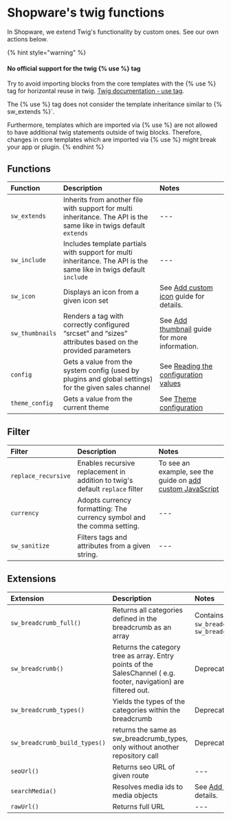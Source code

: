 # Shopware's twig functions

In Shopware, we extend Twig's functionality by custom ones. See our own actions below.

{% hint style="warning" %}
#### No official support for the twig \{\% use \%\} tag

Try to avoid importing blocks from the core templates with the \{\% use \%\} tag for horizontal reuse in twig. [Twig documentation - use tag](https://twig.symfony.com/doc/3.x/tags/use.html).

The \{\% use \%\} tag does not consider the template inheritance similar to \{\% sw_extends \%\}`.

Furthermore, templates which are imported via \{\% use \%\} are not allowed to have additional twig statements outside of twig blocks. Therefore, changes in core templates which are imported via \{\% use \%\} might break your app or plugin.
{% endhint %}

## Functions

| Function | Description | Notes |
| :--- | :--- | :--- |
| `sw_extends` | Inherits from another file with support for multi inheritance. The API is the same like in twigs default `extends` | --- |
| `sw_include` | Includes template partials with support for multi inheritance. The API is the same like in twigs default `include` | --- |
| `sw_icon` | Displays an icon from a given icon set | See [Add custom icon](../../../guides/plugins/plugins/storefront/add-icons.md#adding-icon) guide for details. |
| `sw_thumbnails` | Renders a  tag with correctly configured “srcset” and “sizes” attributes based on the provided parameters | See [Add thumbnail](../../../guides/plugins/plugins/storefront/use-media-thumbnails.md) guide for more information. |
| `config` | Gets a value from the system config (used by plugins and global settings) for the given sales channel |  See [Reading the configuration values](../../../guides/plugins/apps/configuration.md) |
| `theme_config` | Gets a value from the current theme |  See [Theme configuration](../../../guides/plugins/themes/theme-configuration.md) |

## Filter

| Filter | Description | Notes |
| :--- | :--- | :--- |
| `replace_recursive` | Enables recursive replacement in addition to twig's default `replace` filter | To see an example, see the guide on [add custom JavaScript](../../../guides/plugins/plugins/storefront/add-custom-javascript.md) |
| `currency` | Adopts currency formatting: The currency symbol and the comma setting. | --- |
| `sw_sanitize` | Filters tags and attributes from a given string. | --- |

## Extensions

| Extension | Description | Notes |
| :--- | :--- | :--- |
| `sw_breadcrumb_full()` | Returns all categories defined in the breadcrumb as an array | Contains functionalities of `sw_breadcrumb_types` and `sw_breadcrumb_build_types` |
| `sw_breadcrumb()` | Returns the category tree as array. Entry points of the SalesChannel \( e.g. footer, navigation\) are filtered out. | Deprecated in 6.5.0 |
| `sw_breadcrumb_types()` | Yields the types of the categories within the breadcrumb | Deprecated in 6.5.0 |
| `sw_breadcrumb_build_types()` | returns the same as sw\_breadcrumb\_types, only without another repository call | Deprecated in 6.5.0 |
| `seoUrl()` | Returns seo URL of given route | --- |
| `searchMedia()` | Resolves media ids to media objects | See [Add media](../../../guides/plugins/plugins/storefront/use-media-thumbnails.md) guide for details. |
| `rawUrl()` | Returns full URL | --- |
